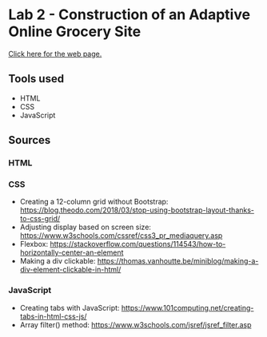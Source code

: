 # Lab 2 - Construction of an Adaptive Online Grocery Site

[Click here for the web page.](https://stevenli5.github.io/seg3125/lab02/)

## Tools used
- HTML
- CSS
- JavaScript

## Sources
### HTML
### CSS
- Creating a 12-column grid without Bootstrap: https://blog.theodo.com/2018/03/stop-using-bootstrap-layout-thanks-to-css-grid/
- Adjusting display based on screen size: https://www.w3schools.com/cssref/css3_pr_mediaquery.asp
- Flexbox: https://stackoverflow.com/questions/114543/how-to-horizontally-center-an-element
- Making a div clickable: https://thomas.vanhoutte.be/miniblog/making-a-div-element-clickable-in-html/
### JavaScript
- Creating tabs with JavaScript: https://www.101computing.net/creating-tabs-in-html-css-js/
- Array filter() method: https://www.w3schools.com/jsref/jsref_filter.asp